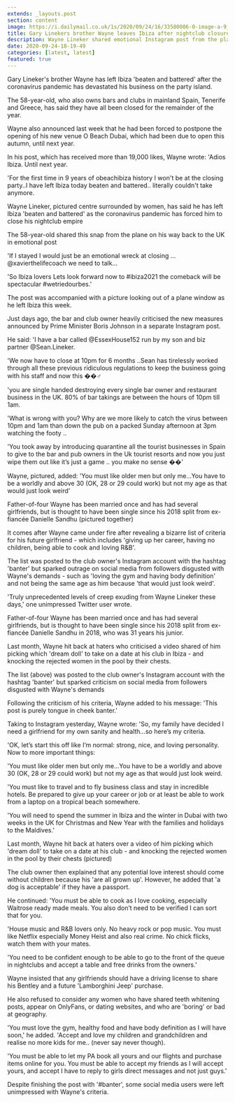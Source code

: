 ```yaml
---
extends: _layouts.post
section: content
image: https://i.dailymail.co.uk/1s/2020/09/24/16/33580006-0-image-a-9_1600962520527.jpg 
title: Gary Linekers brother Wayne leaves Ibiza after nightclub closures 
description: Wayne Lineker shared emotional Instagram post from the plane back to the UK as he said he couldnt take anymore and would be an emotional wreck if he had stayed as he heads back to the UK. 
date: 2020-09-24-18-19-49 
categories: [latest, latest] 
featured: true 
--- 
```

Gary Lineker's brother Wayne has left Ibiza 'beaten and battered' after the coronavirus pandemic has devastated his business on the party island.

The 58-year-old, who also owns bars and clubs in mainland Spain, Tenerife and Greece, has said they have all been closed for the remainder of the year.

Wayne also announced last week that he had been forced to postpone the opening of his new venue O Beach Dubai, which had been due to open this autumn, until next year. 

In his post, which has received more than 19,000 likes, Wayne wrote: 'Adios Ibiza. Until next year.

'For the first time in 9 years of obeachibiza history I won't be at the closing party..I have left Ibiza today beaten and battered.. literally couldn't take anymore.

Wayne Lineker, pictured centre surrounded by women, has said he has left Ibiza 'beaten and battered' as the coronavirus pandemic has forced him to close his nightclub empire

The 58-year-old shared this snap from the plane on his way back to the UK in emotional post



'If I stayed I would just be an emotional wreck at closing ... @xavierthelifecoach we need to talk...

'So Ibiza lovers Lets look forward now to #ibiza2021 the comeback will be spectacular #wetriedourbes.'

The post was accompanied with a picture looking out of a plane window as he left Ibiza this week.

Just days ago, the bar and club owner heavily criticised the new measures announced by Prime Minister Boris Johnson in a separate Instagram post.

He said: 'I have a bar called @EssexHouse152 run by my son and biz partner @Sean.Lineker.

'We now have to close at 10pm for 6 months ..Sean has tirelessly worked through all these previous ridiculous regulations to keep the business going with his staff and now this ��‍♂️

'you are single handed destroying every single bar owner and restaurant business in the UK. 80% of bar takings are between the hours of 10pm till 1am.

'What is wrong with you? Why are we more likely to catch the virus between 10pm and 1am than down the pub on a packed Sunday afternoon at 3pm watching the footy ..

'You took away by introducing quarantine all the tourist businesses in Spain to give to the bar and pub owners in the Uk tourist resorts and now you just wipe them out like it’s just a game .. you make no sense ��'

Wayne, pictured, added: 'You must like older men but only me...You have to be a worldly and above 30 (OK, 28 or 29 could work) but not my age as that would just look weird'

Father-of-four Wayne has been married once and has had several girlfriends, but is thought to have been single since his 2018 split from ex-fiancée Danielle Sandhu (pictured together) 

It comes after Wayne came under fire after revealing a bizarre list of criteria for his future girlfriend - which includes 'giving up her career, having no children, being able to cook and loving R&B'.

The list was posted to the club owner's Instagram account with the hashtag 'banter' but sparked outrage on social media from followers disgusted with Wayne's demands - such as 'loving the gym and having body definition' and not being the same age as him because 'that would just look weird'.

'Truly unprecedented levels of creep exuding from Wayne Lineker these days,' one unimpressed Twitter user wrote.

Father-of-four Wayne has been married once and has had several girlfriends, but is thought to have been single since his 2018 split from ex-fiancée Danielle Sandhu in 2018, who was 31 years his junior.

Last month, Wayne hit back at haters who criticised a video shared of him picking which 'dream doll' to take on a date at his club in Ibiza - and knocking the rejected women in the pool by their chests.

The list (above) was posted to the club owner's Instagram account with the hashtag 'banter' but sparked criticism on social media from followers disgusted with Wayne's demands 

Following the criticism of his criteria, Wayne added to his message: 'This post is purely tongue in cheek banter.'

Taking to Instagram yesterday, Wayne wrote: 'So, my family have decided I need a girlfriend for my own sanity and health...so here’s my criteria.

'OK, let’s start this off like I’m normal: strong, nice, and loving personality. Now to more important things:

'You must like older men but only me...You have to be a worldly and above 30 (OK, 28 or 29 could work) but not my age as that would just look weird.

'You must like to travel and to fly business class and stay in incredible hotels. Be prepared to give up your career or job or at least be able to work from a laptop on a tropical beach somewhere.

'You will need to spend the summer in Ibiza and the winter in Dubai with two weeks in the UK for Christmas and New Year with the families and holidays to the Maldives.'

Last month, Wayne hit back at haters over a video of him picking which 'dream doll' to take on a date at his club - and knocking the rejected women in the pool by their chests (pictured) 







The club owner then explained that any potential love interest should come without children because his 'are all grown up'. However, he added that 'a dog is acceptable' if they have a passport.

He continued: 'You must be able to cook as I love cooking, especially Waitrose ready made meals. You also don’t need to be verified I can sort that for you.

'House music and R&B lovers only. No heavy rock or pop music. You must like Netflix especially Money Heist and also real crime. No chick flicks, watch them with your mates.

'You need to be confident enough to be able to go to the front of the queue in nightclubs and accept a table and free drinks from the owners.'

Wayne insisted that any girlfriends should have a driving license to share his Bentley and a future 'Lamborghini Jeep' purchase. 

He also refused to consider any women who have shared teeth whitening posts, appear on OnlyFans, or dating websites, and who are 'boring' or bad at geography.

'You must love the gym, healthy food and have body definition as I will have soon,' he added. 'Accept and love my children and grandchildren and realise no more kids for me.. (never say never though).

'You must be able to let my PA book all yours and our flights and purchase items online for you. You must be able to accept my friends as I will accept yours, and accept I have to reply to girls direct messages and not just guys.'

Despite finishing the post with '#banter', some social media users were left unimpressed with Wayne's criteria. 

